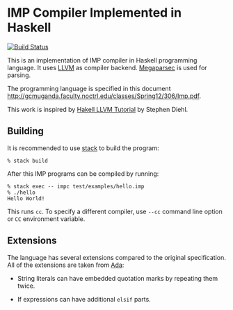 IMP Compiler Implemented in Haskell
===================================

[![Build Status](https://travis-ci.org/eugmes/imp.svg?branch=master)](https://travis-ci.org/eugmes/imp)

This is an implementation of IMP compiler in Haskell programming
language. It uses [LLVM](http://llvm.org) as compiler backend.
[Megaparsec](https://hackage.haskell.org/package/megaparsec) is used
for parsing.

The programming language is specified in this document
<http://gcmuganda.faculty.noctrl.edu/classes/Spring12/306/Imp.pdf>.

This work is inspired by [Hakell LLVM Tutorial](http://www.stephendiehl.com/llvm/)
by Stephen Diehl.

Building
--------

It is recommended to use [stack](https://docs.haskellstack.org/en/stable/README/)
to build the program:

```
% stack build
```

After this IMP programs can be compiled by running:

```
% stack exec -- impc test/examples/hello.imp
% ./hello
Hello World!
```

This runs `cc`. To specify a different compiler, use `--cc` command line option
or `CC` environment variable.

Extensions
----------

The language has several extensions compared to the original specification.
All of the extensions are taken from [Ada](http://www.ada-auth.org/standards/12rm/html/RM-TOC.html):

  - String literals can have embedded quotation marks by repeating them twice.

  - If expressions can have additional `elsif` parts.
